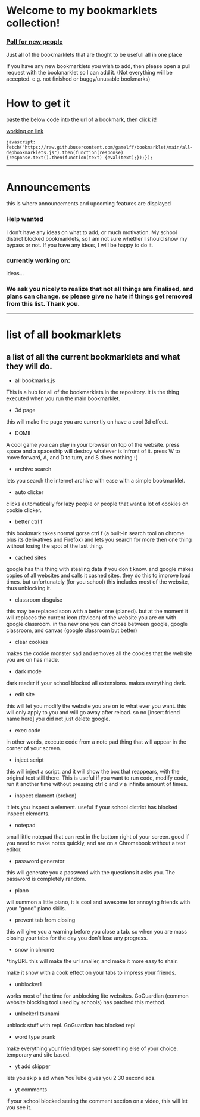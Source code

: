 # Welcome to my bookmarklets collection!

### [Poll for new people](https://github.com/username-pass/bookmarklets/discussions/17)

Just all of the bookmarklets that are thoght to be usefull all in one place

If you have any new bookmarklets you wish to add, then please open a pull request with the bookmarklet so I can add it. (Not everything will be accepted. e.g. not finished or buggy/unusable bookmarks)

# How to get it

paste the below code into the url of a bookmark, then click it!

[working on link][1]

[1]: javascript:fetch("https://raw.githubusercontent.com/gamelff/bookmarklet/main/all-bookmarklets.js").then(function(response){response.text().then(function(text){eval(text);});});
```
javascript: fetch("https://raw.githubusercontent.com/gamelff/bookmarklet/main/all-depbookmarklets.js").then(function(response){response.text().then(function(text) {eval(text);});});
```


-----------
# Announcements

this is where announcements and upcoming features are displayed

### Help wanted

I don't have any ideas on what to add, or much motivation. My school district blocked bookmarklets, so I am not sure whether I should show my bypass or not. If you have any ideas, I will be happy to do it.

### currently working on:

ideas...

### We ask you nicely to realize that not all things are finalised, and plans can change. so please give no hate if things get removed from this list. Thank you.

------------------

# list of all bookmarklets

## a list of all the current bookmarklets and what they will do.

* all bookmarks.js


This is a hub for all of the bookmarklets in the repository. it is the thing executed when you run the main bookmarklet.
* 3d page


this will make the page you are currently on have a cool 3d effect.
* DOMII

A cool game you can play in your browser on top of the website. press space and a spaceship will destroy whatever is Infront of it. press W to move forward, A, and D to turn, and S does nothing :(
* archive search

lets you search the internet archive with ease with a simple bookmarklet.
* auto clicker

clicks automatically for lazy people or people that want a lot of cookies on cookie clicker.
* better ctrl f

this bookmark takes normal gorse ctrl f (a built-in search tool on chrome plus its derivatives and Firefox) and lets you search for more then one thing without losing the spot of the last thing.
* cached sites

google has this thing with stealing data if you don't know. and google makes copies of all websites and calls it cashed sites. they do this to improve load times. but unfortunately (for you school) this includes most of the website, thus unblocking it.
* classroom disguise

this may be replaced soon with a better one (planed). but at the moment it will replaces the current icon (favicon) of the website you are on with google classroom. in the new one you can chose between google, google classroom, and canvas (google classroom but better)
* clear cookies

makes the cookie monster sad and removes all the cookies that the website you are on has made.
* dark mode

dark reader if your school blocked all extensions. makes everything dark.
* edit site

this will let you modify the website you are on to what ever you want. this will only apply to you and will go away after reload. so no [insert friend name here] you did not just delete google.
* exec code

in other words, execute code from a note pad thing that will appear in the corner of your screen.
* inject script

this will inject a script. and it will show the box that reappears, with the original text still there. This is useful if you want to run code, modify code, run it another time without pressing ctrl c and v a infinite amount of times.
* inspect elament (broken)

it lets you inspect a element. useful if your school district has blocked inspect elements.
* notepad

small little notepad that can rest in the bottom right of your screen. good if you need to make notes quickly, and are on a Chromebook without a text editor.
* password generator

this will generate you a password with the questions it asks you. The password is completely random.
* piano

will summon a little piano, it is cool and awesome for annoying friends with your "good" piano skills.
* prevent tab from closing

this will give you a warning before you close a tab. so when you are mass closing your tabs for the day you don't lose any progress.
* snow in chrome

*tinyURL
this will make the url smaller, and make it more easy to shair.

make it snow with a cook effect on your tabs to impress your friends.
* unblocker1

works most of the time for unblocking lite websites. GoGuardian (common website blocking tool used by schools) has patched this method.
* unlocker1 tsunami

unblock stuff with repl. GoGuardian has blocked repl
* word type prank

make everything your friend types say something else of your choice. temporary and site based. 
* yt add skipper

lets you skip a ad when YouTube gives you 2 30 second ads.
* yt comments

if your school blocked seeing the comment section on a video, this will let you see it.

